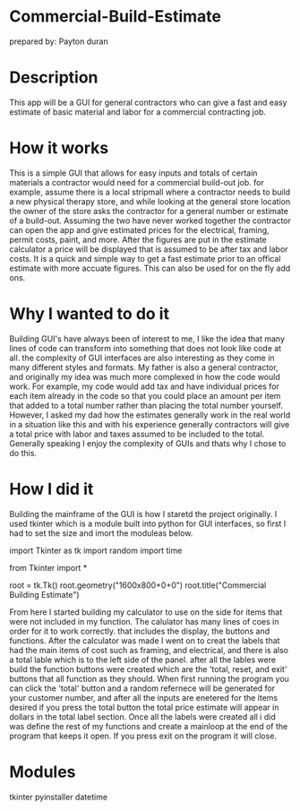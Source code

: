 # Commercial-Build-Estimate
prepared by: Payton duran

# Description 
This app will be a GUI for general contractors who can give a fast and easy estimate of basic material and labor for a commercial contracting job.

# How it works
This is a simple GUI that allows for easy inputs and totals of certain materials a contractor would need for a commercial build-out job. for example, assume there is a local stripmall where a contractor needs to build a new physical therapy store, and while looking at the general store location the owner of the store asks the contractor for a general number or estimate of a build-out. Assuming the two have never worked together the contractor can open the app and give estimated prices for the electrical, framing, permit costs, paint, and more. After the figures are put in the estimate calculator a price will be displayed that is assumed to be after tax and labor costs. It is a quick and simple way to get a fast estimate prior to an offical estimate with more accuate figures. This can also be used for on the fly add ons. 

# Why I wanted to do it
Building GUI's have always been of interest to me, I like the idea that many lines of code can transform into something that does not look like code at all. the complexity of GUI interfaces are also interesting as they come in many different styles and formats. My father is also a general contractor, and originally my idea was much more complexed in how the code would work. For example, my code would add tax and have individual prices for each item already in the code so that you could place an amount per item that added to a total number rather than placing the total number yourself. However, I asked my dad how the estimates generally work in the real world in a situation like this and with his experience generally contractors will give a total price with labor and taxes assumed to be included to the total. Generally speaking I enjoy the complexity of GUIs and thats why I chose to do this.

# How I did it
Building the mainframe of the GUI is how I staretd the project originally. I used tkinter which is a module built into python for GUI interfaces, so first I had to set the size and imort the moduleas below. 

import Tkinter as tk
import random
import time

from Tkinter import *

root = tk.Tk()
root.geometry("1600x800+0+0")
root.title("Commercial Building Estimate")

From here I started building my calculator to use on the side for items that were not included in my function. The calulator has many lines of coes in order for it to work correctly. that includes the display, the buttons and functions. After the calculator was made I went on to creat the labels that had the main items of cost such as framing, and electrical, and there is also a total lable which is to the left side of the panel. after all the lables were build the function buttons were created which are the 'total, reset, and exit' buttons that all function as they should. When first running the program you can click the 'total' button and a random refernece will be generated for your customer number, and after all the inputs are enetered for the items desired if you press the total button the total price estimate will appear in dollars in the total label section. Once all the labels were created all i did was define the rest of my functions and create a mainloop at the end of the program that keeps it open. If you press exit on the program it will close. 

# Modules
tkinter
pyinstaller
datetime

